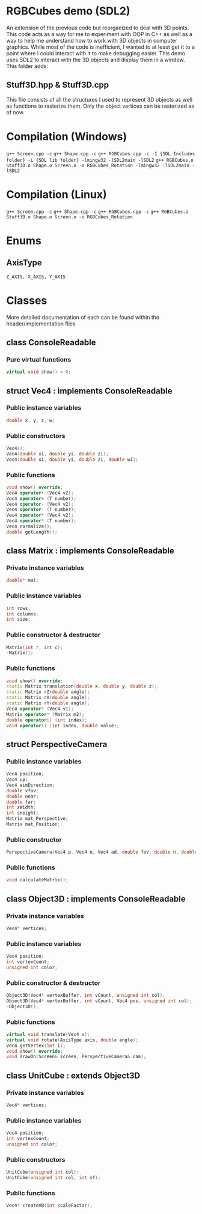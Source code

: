 # RGBCubes demo (SDL2)
An extension of the previous code but reorganized to deal with 3D points. This code acts as a way for me to experiment with OOP in C++ as well as a way to help me understand how to work with 3D objects in computer graphics. While most of the code is inefficient, I wanted to at least get it to a point where I could interact with it to make debugging easier. This demo uses SDL2 to interact with the 3D objects and display them in a window.
This folder adds:

## Stuff3D.hpp & Stuff3D.cpp
This file consists of all the structures I used to represent 3D objects as well as functions to rasterize them. Only the object vertices can be rasterized as of now.

# Compilation (Windows)
`g++ Screen.cpp -c`
`g++ Shape.cpp -c`
`g++ RGBCubes.cpp -c -I {SDL Includes folder} -L {SDL lib folder} -lmingw32 -lSDL2main -lSDL2`
`g++ RGBCubes.o Stuff3D.o Shape.o Screen.o -o RGBCubes_Rotation -lmingw32 -lSDL2main -lSDL2`

# Compilation (Linux)
`g++ Screen.cpp -c`
`g++ Shape.cpp -c`
`g++ RGBCubes.cpp -c`
`g++ RGBCubes.o Stuff3D.o Shape.o Screen.o -o RGBCubes_Rotation`

# Enums
## AxisType
`Z_AXIS, X_AXIS, Y_AXIS`

# Classes
More detailed documentation of each can be found within the header/implementation files

## class ConsoleReadable
### Pure virtual functions
```c++
virtual void show() = 0;
```

## struct Vec4 : implements ConsoleReadable
### Public instance variables
```c++
double x, y, z, w;
```
        
### Public constructors
```c++
Vec4();
Vec4(double xi, double yi, double zi);
Vec4(double xi, double yi, double zi, double wi);
```

### Public functions
```c++
void show() override;
Vec4 operator+ (Vec4 v2);
Vec4 operator+ (T number);
Vec4 operator- (Vec4 v2);
Vec4 operator- (T number);
Vec4 operator* (Vec4 v2);
Vec4 operator* (T number);
Vec4 normalize();
double getLength();
```

## class Matrix : implements ConsoleReadable
### Private instance variables
```c++
double* mat;
```

### Public instance variables
```c++
int rows;
int columns;
int size;
```
        
### Public constructor & destructor
```c++
Matrix(int r, int c);
~Matrix();
```

### Public functions
```c++
void show() override;
static Matrix translation(double x, double y, double z);
static Matrix rZ(double angle);
static Matrix rX(double angle);
static Matrix rY(double angle);
Vec4 operator* (Vec4 v1);
Matrix operator* (Matrix m2);
double operator[] (int index);
void operator() (int index, double value);
```

## struct PerspectiveCamera
### Public instance variables
```c++
Vec4 position;
Vec4 up;
Vec4 aimDirection;
double vfov;
double near;
double far;
int sWidth;
int sHeight;
Matrix mat_Perspective;
Matrix mat_Position;
```
        
### Public constructor
```c++
PerspectiveCamera(Vec4 p, Vec4 u, Vec4 ad, double fov, double n, double f, Screen& screen);
```

### Public functions
```c++
void calculateMatrix();
```

## class Object3D : implements ConsoleReadable
### Private instance variables
```c++
Vec4* vertices;
```

### Public instance variables
```c++
Vec4 position;
int vertexCount;
unsigned int color;
```
        
### Public constructor & destructor
```c++
Object3D(Vec4* vertexBuffer, int vCount, unsigned int col);
Object3D(Vec4* vertexBuffer, int vCount, Vec4 pos, unsigned int col);
~Object3D();
```

### Public functions
```c++
virtual void translate(Vec4 v);
virtual void rotate(AxisType axis, double angle);
Vec4 getVertex(int i);
void show() override;
void drawOn(Screen& screen, PerspectiveCamera& cam);
```

## class UnitCube : extends Object3D
### Private instance variables
```c++
Vec4* vertices;
```

### Public instance variables
```c++
Vec4 position;
int vertexCount;
unsigned int color;
```
        
### Public constructors
```c++
UnitCube(unsigned int col);
UnitCube(unsigned int col, int sf);
```

### Public functions
```c++
Vec4* createVB(int scaleFactor);
```
